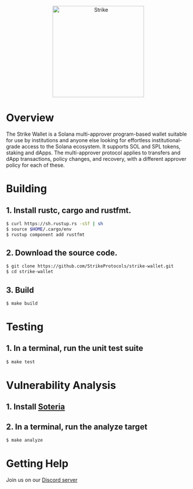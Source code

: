 <p align="center">
  <a href="https://strikeprotocols.com">
    <img alt="Strike" src="https://strikeprotocols.com/wp-content/uploads/2021/11/strike-4C-whitetype@4x.png" width="250" />
  </a>
</p>

# Overview

The Strike Wallet is a Solana multi-approver program-based wallet suitable for
use by institutions and anyone else looking for effortless institutional-grade
access to the Solana ecosystem. It supports SOL and SPL tokens, staking and
dApps. The multi-approver protocol applies to transfers and dApp transactions,
policy changes, and recovery, with a different approver policy for each of these.

# Building

## **1. Install rustc, cargo and rustfmt.**

```bash
$ curl https://sh.rustup.rs -sSf | sh
$ source $HOME/.cargo/env
$ rustup component add rustfmt
```

## **2. Download the source code.**

```bash
$ git clone https://github.com/StrikeProtocols/strike-wallet.git
$ cd strike-wallet
```

## **3. Build**

```bash
$ make build
```

# Testing

## **1. In a terminal, run the unit test suite**

```bash
$ make test
```

# Vulnerability Analysis

## **1. Install [Soteria](https://www.soteria.dev/post/soteria-a-vulnerability-scanner-for-solana-smart-contracts)**

## **2. In a terminal, run the analyze target**

```bash
$ make analyze
```


# Getting Help

Join us on our [Discord server](https://discord.gg/aVBUCmNU)
